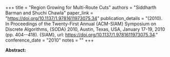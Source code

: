 +++
title = "Region Growing for Multi-Route Cuts"
authors = "Siddharth Barman and Shuchi Chawla"
paper_link = "https://doi.org/10.1137/1.9781611973075.34"
publication_details = "(2010). In Proceedings of the Twenty-First Annual {ACM-SIAM} Symposium on Discrete Algorithms, {SODA} 2010, Austin, Texas, USA, January 17-19, 2010 (pp. 404--418). {SIAM}, url: <a href='https://doi.org/10.1137/1.9781611973075.34' target='_blank'>https://doi.org/10.1137/1.9781611973075.34</a>."
conference_date = "2010"
notes = ""
+++

<b>Abstract:</b>

